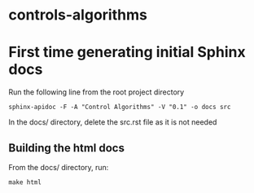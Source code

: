 # controls-algorithms

# First time generating initial Sphinx docs
Run the following line from the root project directory
```
sphinx-apidoc -F -A "Control Algorithms" -V "0.1" -o docs src
```

In the docs/ directory, delete the src.rst file as it is not needed

## Building the html docs
From the docs/ directory, run:
```
make html
```